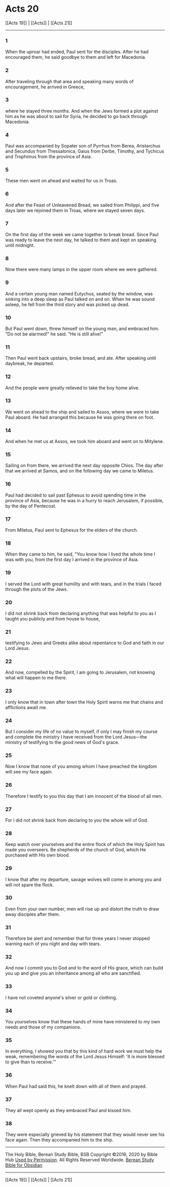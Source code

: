 # Acts 20

[[Acts 19]] | [[Acts]] | [[Acts 21]]

---

### 1
When the uproar had ended, Paul sent for the disciples. After he had encouraged them, he said goodbye to them and left for Macedonia.

### 2
After traveling through that area and speaking many words of encouragement, he arrived in Greece,

### 3
where he stayed three months. And when the Jews formed a plot against him as he was about to sail for Syria, he decided to go back through Macedonia.

### 4
Paul was accompanied by Sopater son of Pyrrhus from Berea, Aristarchus and Secundus from Thessalonica, Gaius from Derbe, Timothy, and Tychicus and Trophimus from the province of Asia.

### 5
These men went on ahead and waited for us in Troas.

### 6
And after the Feast of Unleavened Bread, we sailed from Philippi, and five days later we rejoined them in Troas, where we stayed seven days.

### 7
On the first day of the week we came together to break bread. Since Paul was ready to leave the next day, he talked to them and kept on speaking until midnight.

### 8
Now there were many lamps in the upper room where we were gathered.

### 9
And a certain young man named Eutychus, seated by the window, was sinking into a deep sleep as Paul talked on and on. When he was sound asleep, he fell from the third story and was picked up dead.

### 10
But Paul went down, threw himself on the young man, and embraced him. "Do not be alarmed!" he said. "He is still alive!"

### 11
Then Paul went back upstairs, broke bread, and ate. After speaking until daybreak, he departed.

### 12
And the people were greatly relieved to take the boy home alive.

### 13
We went on ahead to the ship and sailed to Assos, where we were to take Paul aboard. He had arranged this because he was going there on foot.

### 14
And when he met us at Assos, we took him aboard and went on to Mitylene.

### 15
Sailing on from there, we arrived the next day opposite Chios. The day after that we arrived at Samos, and on the following day we came to Miletus.

### 16
Paul had decided to sail past Ephesus to avoid spending time in the province of Asia, because he was in a hurry to reach Jerusalem, if possible, by the day of Pentecost.

### 17
From Miletus, Paul sent to Ephesus for the elders of the church.

### 18
When they came to him, he said, "You know how I lived the whole time I was with you, from the first day I arrived in the province of Asia.

### 19
I served the Lord with great humility and with tears, and in the trials I faced through the plots of the Jews.

### 20
I did not shrink back from declaring anything that was helpful to you as I taught you publicly and from house to house,

### 21
testifying to Jews and Greeks alike about repentance to God and faith in our Lord Jesus.

### 22
And now, compelled by the Spirit, I am going to Jerusalem, not knowing what will happen to me there.

### 23
I only know that in town after town the Holy Spirit warns me that chains and afflictions await me.

### 24
But I consider my life of no value to myself, if only I may finish my course and complete the ministry I have received from the Lord Jesus—the ministry of testifying to the good news of God's grace.

### 25
Now I know that none of you among whom I have preached the kingdom will see my face again.

### 26
Therefore I testify to you this day that I am innocent of the blood of all men.

### 27
For I did not shrink back from declaring to you the whole will of God.

### 28
Keep watch over yourselves and the entire flock of which the Holy Spirit has made you overseers. Be shepherds of the church of God, which He purchased with His own blood.

### 29
I know that after my departure, savage wolves will come in among you and will not spare the flock.

### 30
Even from your own number, men will rise up and distort the truth to draw away disciples after them.

### 31
Therefore be alert and remember that for three years I never stopped warning each of you night and day with tears.

### 32
And now I commit you to God and to the word of His grace, which can build you up and give you an inheritance among all who are sanctified.

### 33
I have not coveted anyone's silver or gold or clothing.

### 34
You yourselves know that these hands of mine have ministered to my own needs and those of my companions.

### 35
In everything, I showed you that by this kind of hard work we must help the weak, remembering the words of the Lord Jesus Himself: 'It is more blessed to give than to receive.'"

### 36
When Paul had said this, he knelt down with all of them and prayed.

### 37
They all wept openly as they embraced Paul and kissed him.

### 38
They were especially grieved by his statement that they would never see his face again. Then they accompanied him to the ship.

---

The Holy Bible, Berean Study Bible, BSB
Copyright ©2016, 2020 by Bible Hub
[Used by Permission](https://berean.bible/terms.htm). All Rights Reserved Worldwide.
[Berean Study Bible for Obsidian](https://github.com/gapmiss/berean-study-bible-for-obsidian)

---

[[Acts 19]] | [[Acts]] | [[Acts 21]]

